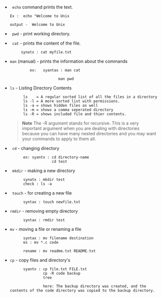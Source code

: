 - ``` echo``` command prints the text.
      
      Ex :  echo "Welcome to Unix
      
      output -  Welcome to Unix
      
 
 - ``` pwd``` - print working directory.
 - ``` cat``` - prints the content of the file.

            synatx : cat myfile.txt
      
- ```man``` (manual) - prints the information about the commands
                  
               ex:   syantax : man cat
                            
                            man pwd
 
                
- ```ls``` - Listing Directory Contents
            
            ls    = A regular sorted list of all the files in a directory
            ls -l = A more sorted list with permissions.
            ls -a = shows hidden files as well
            ls -m = shows a comma seperated directory
            ls -R = shows included file and thier contents.
            
  >**Note**
  >The -R argument stands for recursive. This is a very important argument when you are dealing with directories because you can have many nested directories and you may want your commands to apply to them all.

- ``` cd``` - changing directory
            
            ex: syantx : cd directory-name 
                         cd test
           
- ``` mkdir``` - making a new directory

            synatx : mkdir test
            check : ls -a
        
- ``` touch``` - for creating a new file

            syntax : touch newfile.txt
            
- ```rmdir``` - removing empty directory

            syntax : rmdir test
            
- ```mv``` - moving a file or renaming a file

            syntax : mv filename destination
            ex : mv *.c code
            
            rename : mv readme.txt README.txt
            
- ```cp``` - copy files and directory's

            syantx : cp file.txt FILE.txt
                     cp -R code backup
                     tree
                     
                     here: The backup directory was created, and the contents of the code directory was copied to the backup directory.
                     
               
            

